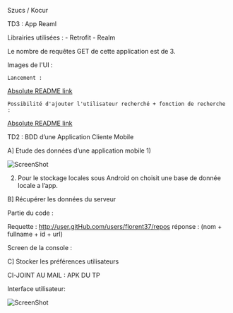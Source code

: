Szucs / Kocur 


TD3 : App Reaml

Librairies utilisées :
	- Retrofit
	- Realm

Le nombre de requêtes GET de cette application est de 3.


Images de l'UI : 

	Lancement :
[Absolute README link](https://github.com/Chiriusse/LPSIL_Kocur_Szucs/blob/master/TP4-Realm/Android01.jpg)

	Possibilité d'ajouter l'utilisateur recherché + fonction de recherche :
[Absolute README link](https://github.com/Chiriusse/LPSIL_Kocur_Szucs/blob/master/TP4-Realm/Android02.jpg)
	




TD2 : BDD d’une Application Cliente Mobile

A] Etude des données d’une application mobile 
1)

![ScreenShot](https://github.com/Chiriusse/LPSIL_KS/tree/master/images/shemas.png)

2) Pour le stockage locales sous Android on choisit une base de donnée locale a l’app.

B] Récupérer les données du serveur

Partie du code :



Requette :
http://user.gitHub.com/users/florent37/repos
réponse :  (nom + fullname + id + url)

Screen de la console :




C] Stocker les préférences utilisateurs 

CI-JOINT AU  MAIL : APK DU TP 

Interface utilisateur: 

![ScreenShot](https://github.com/Chiriusse/LPSIL_KS/tree/master/images/appMobile.png)

